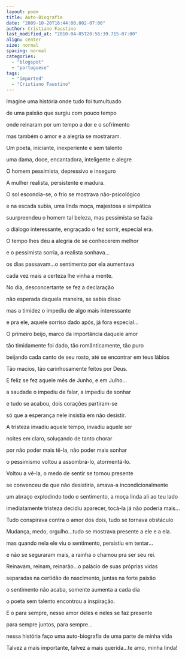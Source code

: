 ```yaml
---
layout: poem
title: Auto-Biografia
date: "2009-10-20T16:44:00.002-07:00"
author: Cristiano Faustino
last_modified_at: "2010-04-05T20:56:39.715-07:00"
align: center
size: normal
spacing: normal
categories:
  - "blogspot"
  - "portuguese"
tags:
  - "imported"
  - "Cristiano Faustino"
---
```


Imagine uma história onde tudo foi tumultuado

de uma paixão que surgiu com pouco tempo

onde reinaram por um tempo a dor e o sofrimento

mas também o amor e a alegria se mostraram.

Um poeta, iniciante, inexperiente e sem talento

uma dama, doce, encantadora, inteligente e alegre

O homem pessimista, depressivo e inseguro

A mulher realista, persistente e madura.

O sol escondia-se, o frio se mostrava não-psicológico

e na escada subia, uma linda moça, majestosa e simpática

suurpreendeu o homem tal beleza, mas pessimista se fazia

o diálogo interessante, engraçado o fez sorrir, especial era.

O tempo lhes deu a alegria de se conhecerem melhor

e o pessimista sorria, a realista sonhava...

os dias passavam...o sentimento por ela aumentava

cada vez mais a certeza lhe vinha a mente.

No dia, desconcertante se fez a declaração

não esperada daquela maneira, se sabia disso

mas a timidez o impediu de algo mais interessante

e pra ele, aquele sorriso dado após, já fora especial...

O primeiro beijo, marco da importância daquele amor

tão timidamente foi dado, tão românticamente, tão puro

beijando cada canto de seu rosto, até se encontrar em teus lábios

Tão macios, tão carinhosamente feitos por Deus.

E feliz se fez aquele mês de Junho, e em Julho...

a saudade o impediu de falar, a impediu de sonhar

e tudo se acabou, dois corações partiram-se

só que a esperança nele insistia em não desistir.

A tristeza invadiu aquele tempo, invadiu aquele ser

noites em claro, soluçando de tanto chorar

por não poder mais tê-la, não poder mais sonhar

o pessimismo voltou a assombrá-lo, atormentá-lo.

Voltou a vê-la, o medo de sentir se tornou presente

se convenceu de que não desistiria, amava-a incondicionalmente

um abraço explodindo todo o sentimento, a moça linda ali ao teu lado

imediatamente tristeza decidiu aparecer, tocá-la já não poderia mais...

Tudo conspirava contra o amor dos dois, tudo se tornava obstáculo

Mudança, medo, orgulho...tudo se mostrava presente a ele e a ela.

mas quando nela ele viu o sentimento, persistiu em tentar...

e não se seguraram mais, a rainha o chamou pra ser seu rei.

Reinavam, reinam, reinarão...o palácio de suas próprias vidas

separadas na certidão de nascimento, juntas na forte paixão

o sentimento não acaba, somente aumenta a cada dia

o poeta sem talento encontrou a inspiração.

E o para sempre, nesse amor deles e neles se faz presente

para sempre juntos, para sempre...

nessa história faço uma auto-biografia de uma parte de minha vida

Talvez a mais importante, talvez a mais querida...te amo, minha linda!